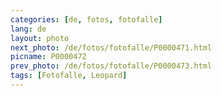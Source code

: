```yaml
---
categories: [de, fotos, fotofalle]
lang: de
layout: photo
next_photo: /de/fotos/fotofalle/P0000471.html
picname: P0000472
prev_photo: /de/fotos/fotofalle/P0000473.html
tags: [Fotofalle, Leopard]
---
```

